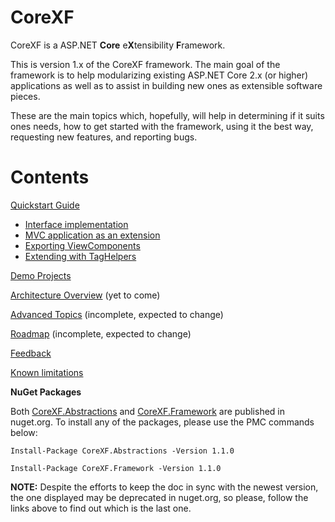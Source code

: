# CoreXF
CoreXF is a ASP.NET **Core** e**X**tensibility **F**ramework. 

<!--To get started read the [documentation](http://achristov.viewdocs.io/corexf).-->
<!--To get started read the [documentation](https://github.com/achristov/CoreXF/wiki).-->

This is version 1.x of the CoreXF framework. The main goal of the framework is to help modularizing existing ASP.NET Core 2.x (or higher) applications as well as to assist in building new ones as extensible software pieces.

These are the main topics which, hopefully, will help in determining if it suits ones needs, how to get started with the framework, using it the best way, requesting new features, and reporting bugs.

# Contents
[Quickstart Guide](Docs/Quickstart-Guide)
- [Interface implementation](Interface-implementation)
- [MVC application as an extension](MVC-application-as-an-extension)
- [Exporting ViewComponents](Exporting-ViewComponents)
- [Extending with TagHelpers](Extending-with-TagHelpers)

[Demo Projects](Demo-Projects)

[Architecture Overview](Architecture-Overview) (yet to come)

[Advanced Topics](Advanced-Topics) (incomplete, expected to change)

[Roadmap](Roadmap) (incomplete, expected to change)

[Feedback](Feedback) 

[Known limitations](Known-limitations)

**NuGet Packages**

Both [CoreXF.Abstractions](https://www.nuget.org/packages/CoreXF.Abstractions) and [CoreXF.Framework](https://www.nuget.org/packages/CoreXF.Framework/) are published in nuget.org. To install any of the packages, please use the PMC commands below:

`Install-Package CoreXF.Abstractions -Version 1.1.0`

`Install-Package CoreXF.Framework -Version 1.1.0`

**NOTE:** Despite the efforts to keep the doc in sync with the newest version, the one displayed may be deprecated in nuget.org, so please, follow the links above to find out which is the last one.


